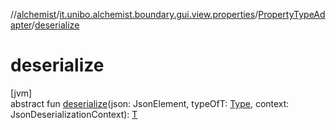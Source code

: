 //[alchemist](../../../index.md)/[it.unibo.alchemist.boundary.gui.view.properties](../index.md)/[PropertyTypeAdapter](index.md)/[deserialize](deserialize.md)

# deserialize

[jvm]\
abstract fun [deserialize](deserialize.md)(json: JsonElement, typeOfT: [Type](https://docs.oracle.com/javase/8/docs/api/java/lang/reflect/Type.html), context: JsonDeserializationContext): [T](../-serializable-enum-property/index.md)
